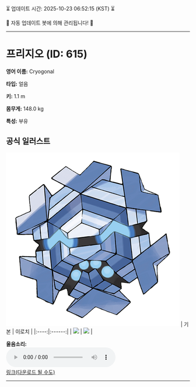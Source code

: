 
⏳ 업데이트 시간: 2025-10-23 06:52:15 (KST) ⏳

🤖 자동 업데이트 봇에 의해 관리됩니다! 🤖

---

# 프리지오 (ID: 615)
**영어 이름:** Cryogonal

**타입:** 얼음

**키:** 1.1 m

**몸무게:** 148.0 kg

**특성:** 부유

## 공식 일러스트
![](https://raw.githubusercontent.com/PokeAPI/sprites/master/sprites/pokemon/other/official-artwork/615.png)
| 기본 | 이로치 |
|:----:|:------:|
| <img src="http://play.pokemonshowdown.com/sprites/ani/cryogonal.gif" width="200"> | <img src="http://play.pokemonshowdown.com/sprites/ani-shiny/cryogonal.gif" width="200"> |

**울음소리:**<br><audio controls src="https://raw.githubusercontent.com/PokeAPI/cries/main/cries/pokemon/latest/615.ogg"></audio><br> [링크(다운로드 될 수도)](https://raw.githubusercontent.com/PokeAPI/cries/main/cries/pokemon/latest/615.ogg)


---
